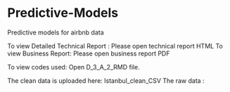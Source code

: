 # Predictive-Models
Predictive models for airbnb data 

To view Detailed Technical Report : Please open technical report HTML
To view Business Report: Please open business report PDF 

To view codes used: Open D_3_A_2_RMD file. 

The clean data is uploaded here: Istanbul_clean_CSV
The raw data :
